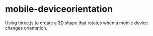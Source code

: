 # mobile-deviceorientation
Using three.js to create a 3D shape that rotates when a mobile device changes orientation.
